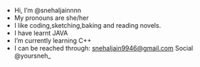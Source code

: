 - Hi, I’m @snehaljainnnn
- My pronouns are she/her
- I like coding,sketching,baking and reading novels.
- I have learnt JAVA
- I’m currently learning C++
- I can be reached through:
  snehaljain9946@gmail.com
  Social @yoursneh_
 


